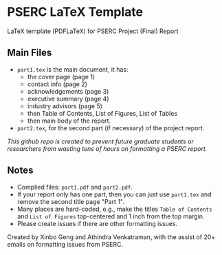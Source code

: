 # PSERC LaTeX Template

LaTeX template (PDFLaTeX) for PSERC Project (Final) Report

## Main Files
- `part1.tex` is the main document, it has:
  - the cover page (page 1)
  - contact info (page 2)
  - acknowledgements (page 3)
  - executive summary (page 4)
  - industry advisors (page 5)
  - then Table of Contents, List of Figures, List of Tables
  - then main body of the report. 
- `part2.tex`, for the second part (if necessary) of the project report.

*This github repo is created to prevent future graduate students or researchers from wasting tens of hours on formatting a PSERC report.*

## Notes
- Complied files: `part1.pdf` and `part2.pdf`.
- If your report only has one part, then you can just use `part1.tex` and remove the second title page "Part 1".
- Many places are hard-coded, e.g., make the titles `Table of Contents` and `List of Figures` top-centered and 1 inch from the top margin.
- Please create issues if there are other formatting issues.


Created by Xinbo Geng and Athindra Venkatraman, with the assist of 20+ emails on formatting issues from PSERC.
